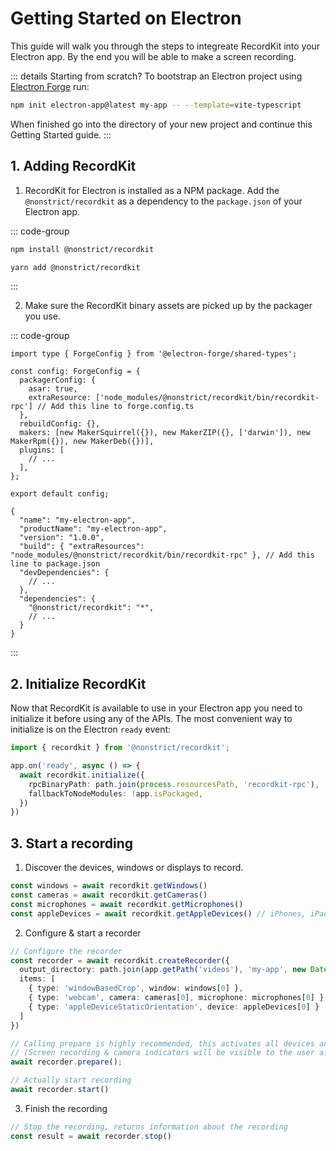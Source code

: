 # Getting Started on Electron

This guide will walk you through the steps to integreate RecordKit into your Electron app. By the end you will be able to make a screen recording.

::: details Starting from scratch?
To bootstrap an Electron project using [Electron Forge](https://www.electronforge.io) run:

```sh
npm init electron-app@latest my-app -- --template=vite-typescript
```

When finished go into the directory of your new project and continue this Getting Started guide.
:::

## 1. Adding RecordKit

1. RecordKit for Electron is installed as a NPM package. Add the `@nonstrict/recordkit` as a dependency to the `package.json` of your Electron app.

::: code-group
```sh [npm]
npm install @nonstrict/recordkit
```

```sh [yarn]
yarn add @nonstrict/recordkit
```
:::

2. Make sure the RecordKit binary assets are picked up by the packager you use.

::: code-group
```TypeScript{6} [forge.config.ts (Electron Forge)]
import type { ForgeConfig } from '@electron-forge/shared-types';

const config: ForgeConfig = {
  packagerConfig: {
    asar: true,
    extraResource: ['node_modules/@nonstrict/recordkit/bin/recordkit-rpc'] // Add this line to forge.config.ts
  },
  rebuildConfig: {},
  makers: [new MakerSquirrel({}), new MakerZIP({}, ['darwin']), new MakerRpm({}), new MakerDeb({})],
  plugins: [
    // ...
  ],
};

export default config;
```

```JSON{5} [package.json (Electron Builder)]
{
  "name": "my-electron-app",
  "productName": "my-electron-app",
  "version": "1.0.0",
  "build": { "extraResources": "node_modules/@nonstrict/recordkit/bin/recordkit-rpc" }, // Add this line to package.json
  "devDependencies": {
    // ...
  },
  "dependencies": {
    "@nonstrict/recordkit": "*",
    // ...
  }
}
```
:::

## 2. Initialize RecordKit

Now that RecordKit is available to use in your Electron app you need to initialize it before using any of the APIs. The most convenient way to initialize is on the Electron `ready` event:

```TypeScript
import { recordkit } from '@nonstrict/recordkit';

app.on('ready', async () => {
  await recordkit.initialize({
    rpcBinaryPath: path.join(process.resourcesPath, 'recordkit-rpc'),
    fallbackToNodeModules: !app.isPackaged,
  })
})
```

## 3. Start a recording

1. Discover the devices, windows or displays to record.

```TypeScript
const windows = await recordkit.getWindows()
const cameras = await recordkit.getCameras()
const microphones = await recordkit.getMicrophones()
const appleDevices = await recordkit.getAppleDevices() // iPhones, iPads, etc.
```

2. Configure & start a recorder

```TypeScript
// Configure the recorder
const recorder = await recordkit.createRecorder({
  output_directory: path.join(app.getPath('videos'), 'my-app', new Date().toISOString()), 
  items: [
    { type: 'windowBasedCrop', window: windows[0] },
    { type: 'webcam', camera: cameras[0], microphone: microphones[0] },
    { type: 'appleDeviceStaticOrientation', device: appleDevices[0] }
  ]
})

// Calling prepare is highly recommended, this activates all devices and makes sure a call to start will start the recording instantly.
// (Screen recording & camera indicators will be visible to the user after calling prepare, also permission alerts might be triggered.)
await recorder.prepare();

// Actually start recording
await recorder.start()
```

3. Finish the recording

```TypeScript
// Stop the recording, returns information about the recording
const result = await recorder.stop()
```
